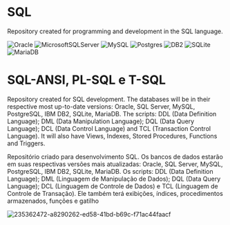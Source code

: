 # SQL
Repository created for programming and development in the SQL language.

![Oracle](https://img.shields.io/badge/Oracle-F80000?style=for-the-badge&logo=oracle&logoColor=white) 
![MicrosoftSQLServer](https://img.shields.io/badge/SQL%20Server-003545?style=for-the-badge&logo=microsoft%20sql%20server&logoColor=white)
![MySQL](https://img.shields.io/badge/mysql-364559.svg?style=for-the-badge&logo=mysql&logoColor=white)
![Postgres](https://img.shields.io/badge/postgres-%23316192.svg?style=for-the-badge&logo=postgresql&logoColor=white)
![DB2](https://img.shields.io/badge/IBM%20DB2-%2307405e.svg?style=for-the-badge&logo=IBM&logoColor=white)
![SQLite](https://img.shields.io/badge/sqlite-%2307405e.svg?style=for-the-badge&logo=sqlite&logoColor=white)
![MariaDB](https://img.shields.io/badge/MariaDB-fa5711?style=for-the-badge&logo=mariadb&logoColor=white)

# SQL-ANSI, PL-SQL e T-SQL

Repository created for SQL development. The databases will be in their respective most up-to-date versions: Oracle, SQL Server, MySQL, PostgreSQL, IBM DB2, SQLite, MariaDB. The scripts: DDL (Data Definition Language); DML (Data Manipulation Language); DQL (Data Query Language); DCL (Data Control Language) and TCL (Transaction Control Language). It will also have Views, Indexes, Stored Procedures, Functions and Triggers.

Repositório criado para desenvolvimento SQL. Os bancos de dados estarão em suas respectivas versões mais atualizadas: Oracle, SQL Server, MySQL, PostgreSQL, IBM DB2, SQLite, MariaDB. Os scripts: DDL (Data Definition Language); DML (Linguagem de Manipulação de Dados); DQL (Data Query Language); DCL (Linguagem de Controle de Dados) e TCL (Linguagem de Controle de Transação). Ele também terá exibições, índices, procedimentos armazenados, funções e gatilho

![235362472-a8290262-ed58-41bd-b69c-f71ac44faacf](https://github.com/ClaudioOliveira89/ClaudioOliveira89/assets/87618859/dda09ff9-dbc1-48b9-b8ec-155273d245c4)

